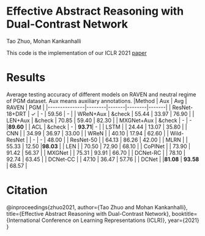 # Effective Abstract Reasoning with Dual-Contrast Network
Tao Zhuo, Mohan Kankanhalli

This code is the implementation of our ICLR 2021 [paper](https://openreview.net/pdf?id=ldxlzGYWDmW)

# Results

Average testing accuracy of different models on RAVEN and neutral regime of PGM dataset. Aux means auxiliary annotations.
|Method         | Aux    | Avg   | RAVEN  | PGM   | 
|---------------|--------|-------|--------|-------|
| ResNet-18+DRT | &check; | -     |  59.56 |   -   |
| WReN+Aux      | &check | 55.44 |  33.97 | 76.90 |
| LEN+Aux       | &check | 70.85 |  59.40 | 82.30 |
| MXGNet+Aux    | &check |  -    |   -    |**89.60** |
|  ACL          | &check |  -    | **93.71**|  -  |
| LSTM          |        | 24.44 | 13.07  | 35.80 |
| CNN           |        | 34.99 | 36.97  | 33.00 |
| WReN          |        | 40.10 | 17.94  | 62.60 |
| Wild-ResNet   |        |  -    |  -     | 48.00 |
| ResNet-50     |        | 64.13 | 86.26  | 42.00 |
| MLRN          |        | 55.33 | 12.50  |**98.03** |
| LEN           |        | 70.50 | 72.90  | 68.10 |
| CoPINet       |        | 73.90 | 91.42  | 56.37 |
| MXGNet        |        | 75.31 | 93.91  | 66.70 |
| DCNet-RC      |        | 78.10 | 92.74  | 63.45 |
| DCNet-CC      |        | 47.10 | 36.47  | 57.76 |
| DCNet         |        |**81.08** | **93.58** | 68.57 |

# Citation
@inproceedings{zhuo2021,
    author={Tao Zhuo and Mohan Kankanhalli},
    title={Effective Abstract Reasoning with Dual-Contrast Network},
    booktitle={International Conference on Learning Representations (ICLR)},
    year={2021}
}
